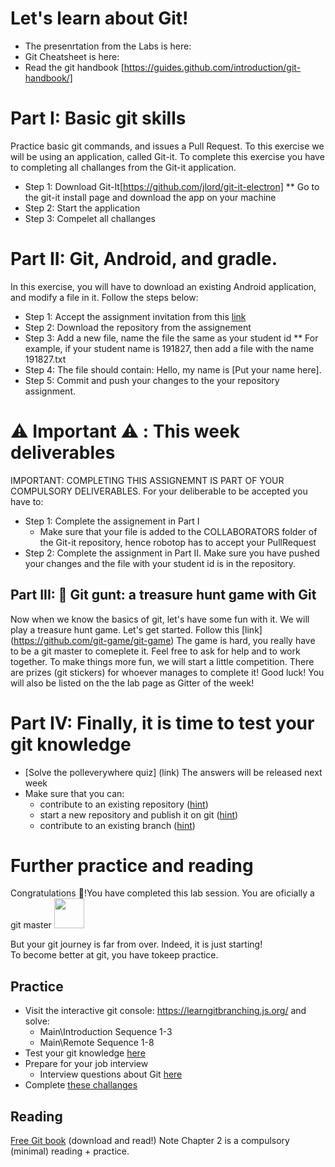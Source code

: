 # Let's learn about Git!
* The presenrtation from the Labs is here: 
* Git Cheatsheet is here: 
* Read the git handbook [https://guides.github.com/introduction/git-handbook/]

# Part I: Basic git skills   
Practice basic git commands, and issues a Pull Request. 
To this exercise we will be using an application, called Git-it. 
To complete this exercise you have to completing all challanges from the Git-it application. 
* Step 1:  Download Git-It[https://github.com/jlord/git-it-electron]
**  Go to the git-it install page and download the app on your machine
* Step 2: Start the application 
* Step 3: Compelet all challanges 

# Part II: Git, Android, and gradle. 
In this exercise, you will have to download an existing Android application, and modify a file in it. 
Follow the steps below: 
* Step 1: Accept the assignment invitation from this [link](https://classroom.github.com/a/nnyt-JS9) 
* Step 2: Download the repository from the assignement 
* Step 3: Add a new file, name the file the same as your student id
** For example, if your student name is 191827, then add a file with the name 191827.txt
* Step 4: The file should contain: Hello, my name is [Put your name here].
* Step 5: Commit and push your changes to the your repository assignment. 

# :warning: Important :warning: : This week deliverables 
IMPORTANT: COMPLETING THIS ASSIGNEMNT IS PART OF YOUR COMPULSORY DELIVERABLES. 
For your deliberable to be accepted you have to: 
* Step 1: Complete the assignement in Part I 
  * Make sure that your file is added to the COLLABORATORS folder of the Git-it repository, 
  hence robotop has to accept your PullRequest
* Step 2: Complete the assignment in Part II. Make sure you have pushed your changes 
and the file with your student id is in the repository. 

## Part III: :feet: Git gunt: a treasure hunt game with Git
Now when we know the basics of git, let's have some fun with it. 
We will play a treasure hunt game. 
Let's get started. Follow this [link] (https://github.com/git-game/git-game)
The game is hard, you really have to be a git master to comeplete it. 
Feel free to ask for help and to work together. 
To make things more fun, we will start a little competition. 
There are prizes (git stickers) for whoever manages to complete it! Good luck!
You will also be listed on the the lab page as Gitter of the week!


# Part IV: Finally, it is time to test your git knowledge
* [Solve the polleverywhere quiz] (link)
  The answers will be released next week 
* Make sure that you can: 
  * contribute to an existing repository ([hint](https://guides.github.com/introduction/git-handbook/#github)) 
  * start a new repository and publish it on git ([hint](https://guides.github.com/introduction/git-handbook/#github))
  * contribute to an existing branch  ([hint](https://guides.github.com/introduction/git-handbook/#github))

# Further practice and reading
Congratulations :confetti_ball:!You have completed this lab session. 
You are oficially a git master <img src="https://www.dev-metal.com/wp-content/uploads/2014/01/github-logo-octocat-1-704x605.jpg" width="48">

But your git journey is far from over. Indeed, it is just starting!   
To become better at git, you have tokeep practice.  
## Practice 
* Visit the interactive git console: https://learngitbranching.js.org/ and solve: 
  * Main\Introduction Sequence 1-3
  * Main\Remote Sequence 1-8
* Test your git knowledge [here](https://learn.co/lessons/git-github-learn-quiz)
* Prepare for your job interview 
  * Interview questions about Git [here](https://www.knowledgehut.com/interview-questions/git)
* Complete [these challanges](https://gitexercises.fracz.com/)

## Reading
[Free Git book](https://www.amazon.co.uk/Rys-Git-Tutorial-Ryan-Hodson-ebook/dp/B00QFIA5OC) (download and read!) 
Note Chapter 2 is a compulsory (minimal) reading + practice. 




